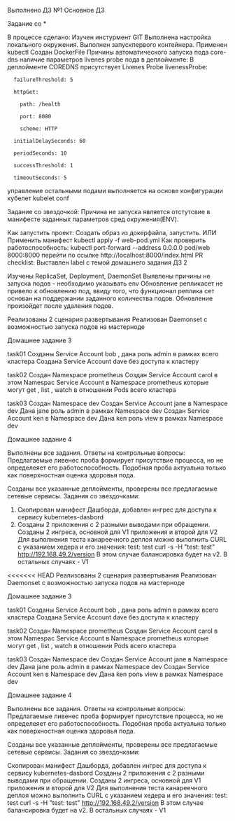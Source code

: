 Выполнено ДЗ №1
 Основное ДЗ

 Задание со *

В процессе сделано:
Изучен инстурмент GIT
Выполнена настройка локального окружения.
Выполнен запускпервого контейнера.
Применен kubectl
Создан DockerFile
Причины автоматического запуска пода core-dns наличие параметров livenes probe пода в деплойменте: В деплойменте COREDNS присутствует Livenes Probe livenessProbe:

      failureThreshold: 5

      httpGet:

        path: /health

        port: 8080

        scheme: HTTP

      initialDelaySeconds: 60

      periodSeconds: 10

      successThreshold: 1

      timeoutSeconds: 5
управление остальными подами выполняется на основе конфигурации кубелет kubelet conf

Задание со звездочкой: Причина не запуска является отстутсвие в манифесте заданных параметров сред окружения(ENV).

Как запустить проект:
Создать образ из докерфайла, запустить. ИЛИ
Применить манифест kubectl apply -f web-pod.yml
Как проверить работоспособность:
kubectl port-forward --address 0.0.0.0 pod/web 8000:8000
перейти по ссылке http://localhost:8000/index.html
PR checklist:
 Выставлен label с темой домашнего задания
ДЗ 2

Изучены ReplicaSet, Deployment, DaemonSet Выявлены причины не запуска подов - необходимо указывать env Обновление репликасет не привело к обновлению под, ввиду того, что функционал реплика сет основан на поддержании заданного количества подов. Обновление произойдет после удаления подов.

Реализованы 2 сценария развертывания Реализован Daemonset с возможностью запуска подов на мастерноде

Домашнее задание 3

task01 Созданы Service Account bob , дана роль admin в рамках всего кластера Создана Service Account dave без доступа к кластеру

task02 Создан Namespace prometheus Создан Service Account carol в этом Namespac Service Account в Namespace prometheus которые могут get , list , watch в отношении Pods всего кластера

task03 Создан Namespace dev Создан Service Account jane в Namespace dev Дана jane роль admin в рамках Namespace dev Создан Service Account ken в Namespace dev Дана ken роль view в рамках Namespace dev


Домашнее задание 4

Выполнены все задания. 
Ответы на контрольные вопросы: Предлагаемые ливенес проба формирует присутствие процесса, но не определеяет его работоспособность.  Подобная проба актуальна только как  поверхностная оценка здоровья пода.

Созданы все указанные деплойменты, проверены все предлагаемые сетевые сервисы. 
Задания со звездочками:
1. Скопирован манифест Дашборда, добавлен ингрес для доступа к сервису kubernetes-dasbord
2. Созданы 2 приложения с 2 разными выводами при обращении. Созданы 2 ингреса, основной для V1 приложения и второй для V2
Для выполнения теста канареечного деплоя можно выполнить CURL с указанием хедера и его значения: test: test
curl -s -H "test: test" http://192.168.49.2/version
В этом случае балансировка будет на v2. В остальных случаях - V1


<<<<<<< HEAD
Реализованы 2 сценария развертывания
Реализован Daemonset с возможностью запуска подов на мастерноде




Домашнее задание 3


task01
Созданы Service Account bob , дана роль admin в рамках всего кластера
Создана  Service Account dave без доступа к кластеру

task02
Создан Namespace prometheus
Создан Service Account carol в этом Namespac
Service Account в Namespace prometheus которые могут get , list , watch в отношении Pods всего кластера

task03
Создан Namespace dev
Создан Service Account jane в Namespace dev
Дана jane роль admin в рамках Namespace dev
Создан Service Account ken в Namespace dev
Дана ken роль view в рамках Namespace dev


Домашнее задание 4

Выполнены все задания. Ответы на контрольные вопросы: Предлагаемые ливенес проба формирует присутствие процесса, но не определеяет его работоспособность. Подобная проба актуальна только как поверхностная оценка здоровья пода.

Созданы все указанные деплойменты, проверены все предлагаемые сетевые сервисы. Задания со звездочками:

Скопирован манифест Дашборда, добавлен ингрес для доступа к сервису kubernetes-dasbord
Созданы 2 приложения с 2 разными выводами при обращении. Созданы 2 ингреса, основной для V1 приложения и второй для V2 Для выполнения теста канареечного деплоя можно выполнить CURL с указанием хедера и его значения: test: test curl -s -H "test: test" http://192.168.49.2/version В этом случае балансировка будет на v2. В остальных случаях - V1
